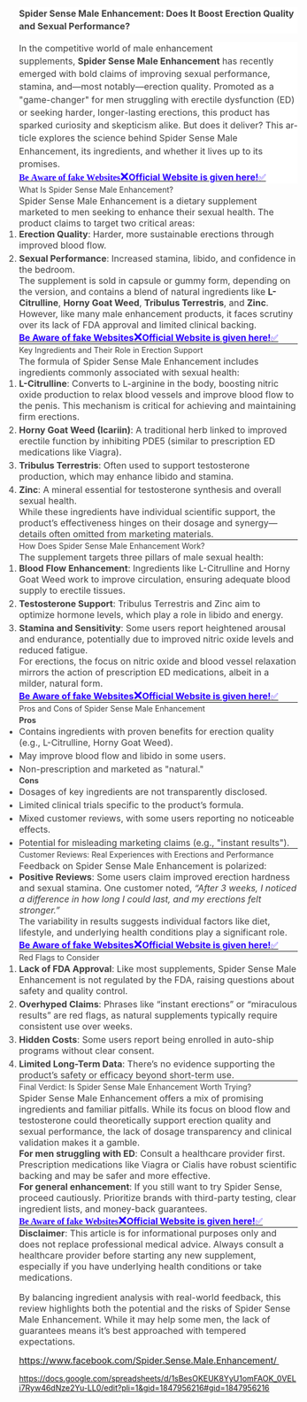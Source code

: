 <h2 style="color: #404040; font-family: Inter, system-ui, -apple-system, BlinkMacSystemFont, &quot;Segoe UI&quot;, Roboto, &quot;Noto Sans&quot;, Ubuntu, Cantarell, &quot;Helvetica Neue&quot;, Oxygen, &quot;Open Sans&quot;, sans-serif; font-size: calc(var(--ds-md-zoom)*20px); font-weight: var(--ds-font-weight-strong); line-height: 1.5; margin: calc(var(--ds-md-zoom)*16px)0 calc(var(--ds-md-zoom)*12px)0;"><div class="OutlineElement Ltr SCXW125606591 BCX0" style="-webkit-tap-highlight-color: transparent; -webkit-user-drag: none; background-color: white; clear: both; color: black; cursor: text; direction: ltr; font-family: &quot;Segoe UI&quot;, &quot;Segoe UI Web&quot;, Arial, Verdana, sans-serif; font-size: 12px; font-weight: 400; margin: 0px; overflow: visible; padding: 0px; position: relative; user-select: text;"><p class="Paragraph SCXW125606591 BCX0" lang="EN-US" paraeid="{a532c614-00a7-498f-9e5a-98c7f0cb2ab2}{107}" paraid="1084232886" style="-webkit-tap-highlight-color: transparent; -webkit-user-drag: none; background-color: transparent; color: windowtext; font-kerning: none; margin: 0px 0px 16px; overflow-wrap: break-word; padding: 0px; user-select: text; vertical-align: baseline; white-space-collapse: preserve;" xml:lang="EN-US"><span class="TextRun SCXW125606591 BCX0" data-contrast="none" lang="EN-US" style="-webkit-tap-highlight-color: transparent; -webkit-user-drag: none; color: #404040; font-family: Inter, Inter_EmbeddedFont, sans-serif; font-size: 12pt; font-variant-alternates: normal; font-variant-east-asian: normal; font-variant-emoji: normal; font-variant-numeric: normal; font-variant-position: normal; font-weight: bold; line-height: 23.25px; margin: 0px; padding: 0px; user-select: text;" xml:lang="EN-US">Spider Sense Male Enhancement: Does It Boost Erection Quality and Sexual Performance?</span><span class="EOP SCXW125606591 BCX0" data-ccp-props="{&quot;134233117&quot;:false,&quot;134233118&quot;:false,&quot;335551550&quot;:0,&quot;335551620&quot;:0,&quot;335559738&quot;:0,&quot;335559739&quot;:240}" style="-webkit-tap-highlight-color: transparent; -webkit-user-drag: none; color: #404040; font-family: Inter, Inter_EmbeddedFont, sans-serif; font-size: 12pt; line-height: 23.25px; margin: 0px; padding: 0px; user-select: text;">&nbsp;</span></p></div><div class="OutlineElement Ltr SCXW125606591 BCX0" style="-webkit-tap-highlight-color: transparent; -webkit-user-drag: none; background-color: white; clear: both; color: black; cursor: text; direction: ltr; font-family: &quot;Segoe UI&quot;, &quot;Segoe UI Web&quot;, Arial, Verdana, sans-serif; font-size: 12px; font-weight: 400; margin: 0px; overflow: visible; padding: 0px; position: relative; user-select: text;"><p class="Paragraph SCXW125606591 BCX0" lang="EN-US" paraeid="{a532c614-00a7-498f-9e5a-98c7f0cb2ab2}{118}" paraid="2081131957" style="-webkit-tap-highlight-color: transparent; -webkit-user-drag: none; background-color: transparent; color: windowtext; font-kerning: none; margin: 0px; overflow-wrap: break-word; padding: 0px; user-select: text; vertical-align: baseline; white-space-collapse: preserve;" xml:lang="EN-US"><span class="TextRun SCXW125606591 BCX0" data-contrast="none" lang="EN-US" style="-webkit-tap-highlight-color: transparent; -webkit-user-drag: none; color: #404040; font-family: Inter, Inter_EmbeddedFont, sans-serif; font-size: 12pt; font-variant-alternates: normal; font-variant-east-asian: normal; font-variant-emoji: normal; font-variant-numeric: normal; font-variant-position: normal; line-height: 23.25px; margin: 0px; padding: 0px; user-select: text;" xml:lang="EN-US">In the competitive world of male enhancement supplements,&nbsp;</span><span class="TextRun SCXW125606591 BCX0" data-contrast="none" lang="EN-US" style="-webkit-tap-highlight-color: transparent; -webkit-user-drag: none; color: #404040; font-family: Inter, Inter_EmbeddedFont, sans-serif; font-size: 12pt; font-variant-alternates: normal; font-variant-east-asian: normal; font-variant-emoji: normal; font-variant-numeric: normal; font-variant-position: normal; font-weight: bold; line-height: 23.25px; margin: 0px; padding: 0px; user-select: text;" xml:lang="EN-US">Spider Sense Male Enhancement</span><span class="TextRun SCXW125606591 BCX0" data-contrast="none" lang="EN-US" style="-webkit-tap-highlight-color: transparent; -webkit-user-drag: none; color: #404040; font-family: Inter, Inter_EmbeddedFont, sans-serif; font-size: 12pt; font-variant-alternates: normal; font-variant-east-asian: normal; font-variant-emoji: normal; font-variant-numeric: normal; font-variant-position: normal; line-height: 23.25px; margin: 0px; padding: 0px; user-select: text;" xml:lang="EN-US"><span class="NormalTextRun SCXW125606591 BCX0" style="-webkit-tap-highlight-color: transparent; -webkit-user-drag: none; margin: 0px; padding: 0px; user-select: text;">&nbsp;</span><span class="NormalTextRun SCXW125606591 BCX0" style="-webkit-tap-highlight-color: transparent; -webkit-user-drag: none; margin: 0px; padding: 0px; user-select: text;">has recently emerged with bold claims of improving sexual performance, stamina, and—most notably—erection quality. Promoted as a "game-changer" for men struggling with erectile dysfunction (ED) or seeking harder, longer-lasting erections, this product has sparked curiosity and skepticism alike. But does it deliver? This article explores the science behind Spider Sense Male Enhancement, its ingredients, and whether it lives up to its promises.</span></span><span class="EOP SCXW125606591 BCX0" data-ccp-props="{&quot;134233117&quot;:false,&quot;134233118&quot;:false,&quot;335551550&quot;:0,&quot;335551620&quot;:0,&quot;335559738&quot;:0,&quot;335559739&quot;:0}" style="-webkit-tap-highlight-color: transparent; -webkit-user-drag: none; color: #404040; font-family: Inter, Inter_EmbeddedFont, sans-serif; font-size: 12pt; line-height: 23.25px; margin: 0px; padding: 0px; user-select: text;">&nbsp;</span></p><p class="Paragraph SCXW125606591 BCX0" lang="EN-US" paraeid="{a532c614-00a7-498f-9e5a-98c7f0cb2ab2}{118}" paraid="2081131957" style="-webkit-tap-highlight-color: transparent; -webkit-user-drag: none; background-color: transparent; color: windowtext; font-kerning: none; margin: 0px; overflow-wrap: break-word; padding: 0px; user-select: text; vertical-align: baseline; white-space-collapse: preserve;" xml:lang="EN-US"><span class="EOP SCXW125606591 BCX0" data-ccp-props="{&quot;134233117&quot;:false,&quot;134233118&quot;:false,&quot;335551550&quot;:0,&quot;335551620&quot;:0,&quot;335559738&quot;:0,&quot;335559739&quot;:0}" style="-webkit-tap-highlight-color: transparent; -webkit-user-drag: none; color: #404040; font-family: Inter, Inter_EmbeddedFont, sans-serif; font-size: 12pt; line-height: 23.25px; margin: 0px; padding: 0px; user-select: text;"><a href="https://getnitricboost.me/?aff_id=8759&amp;subid=git" style="font-family: &quot;Times New Roman&quot;; font-size: medium; white-space-collapse: collapse;"><span style="color: #2b00fe;"><span face="Inter, system-ui, -apple-system, BlinkMacSystemFont, Segoe UI, Roboto, Noto Sans, Ubuntu, Cantarell, Helvetica Neue, Oxygen, Open Sans, sans-serif"><span style="font-size: 16.002px;"><b>Be Aware of fake Websites</b></span></span><span style="font-size: 20px;">❌</span><b style="font-family: Inter, system-ui, -apple-system, BlinkMacSystemFont, &quot;Segoe UI&quot;, Roboto, &quot;Noto Sans&quot;, Ubuntu, Cantarell, &quot;Helvetica Neue&quot;, Oxygen, &quot;Open Sans&quot;, sans-serif; font-size: 16.002px;">Official Website is given here!</b><span face="&quot;Google Sans&quot;, Arial, sans-serif" style="font-size: 16px;">✅</span></span></a></span></p></div></h2><h2 style="color: #404040; font-family: Inter, system-ui, -apple-system, BlinkMacSystemFont, &quot;Segoe UI&quot;, Roboto, &quot;Noto Sans&quot;, Ubuntu, Cantarell, &quot;Helvetica Neue&quot;, Oxygen, &quot;Open Sans&quot;, sans-serif; font-size: calc(var(--ds-md-zoom)*20px); font-weight: var(--ds-font-weight-strong); line-height: 1.5; margin: calc(var(--ds-md-zoom)*16px)0 calc(var(--ds-md-zoom)*12px)0;">What Is Spider Sense Male Enhancement?</h2><p style="color: #404040; font-family: Inter, system-ui, -apple-system, BlinkMacSystemFont, &quot;Segoe UI&quot;, Roboto, &quot;Noto Sans&quot;, Ubuntu, Cantarell, &quot;Helvetica Neue&quot;, Oxygen, &quot;Open Sans&quot;, sans-serif; font-size: 16.002px; line-height: var(--ds-md-line-height); margin: calc(var(--ds-md-zoom)*12px)0;">Spider Sense Male Enhancement is a dietary supplement marketed to men seeking to enhance their sexual health. The product claims to target two critical areas:</p><ol start="1" style="color: #404040; font-family: Inter, system-ui, -apple-system, BlinkMacSystemFont, &quot;Segoe UI&quot;, Roboto, &quot;Noto Sans&quot;, Ubuntu, Cantarell, &quot;Helvetica Neue&quot;, Oxygen, &quot;Open Sans&quot;, sans-serif; font-size: 16.002px; margin: calc(var(--ds-md-zoom)*12px)0; padding-left: calc(var(--ds-md-zoom)*24px);"><li><p style="font-size: var(--ds-md-font-size); line-height: var(--ds-md-line-height); margin-bottom: 0px !important; margin-left: 0px; margin-right: 0px; margin-top: 0px; margin: 0px;"><strong>Erection Quality</strong>: Harder, more sustainable erections through improved blood flow.</p></li><li style="margin-top: 4px;"><p style="font-size: var(--ds-md-font-size); line-height: var(--ds-md-line-height); margin-bottom: 0px !important; margin-left: 0px; margin-right: 0px; margin-top: 0px; margin: 0px;"><strong>Sexual Performance</strong>: Increased stamina, libido, and confidence in the bedroom.</p></li></ol><p style="color: #404040; font-family: Inter, system-ui, -apple-system, BlinkMacSystemFont, &quot;Segoe UI&quot;, Roboto, &quot;Noto Sans&quot;, Ubuntu, Cantarell, &quot;Helvetica Neue&quot;, Oxygen, &quot;Open Sans&quot;, sans-serif; font-size: 16.002px; line-height: var(--ds-md-line-height); margin: calc(var(--ds-md-zoom)*12px)0;">The supplement is sold in capsule or gummy form, depending on the version, and contains a blend of natural ingredients like&nbsp;<strong>L-Citrulline</strong>,&nbsp;<strong>Horny Goat Weed</strong>,&nbsp;<strong>Tribulus Terrestris</strong>, and&nbsp;<strong>Zinc</strong>. However, like many male enhancement products, it faces scrutiny over its lack of FDA approval and limited clinical backing.</p><p style="line-height: var(--ds-md-line-height); margin: calc(var(--ds-md-zoom)*12px)0;"><a href="https://getnitricboost.me/?aff_id=8759&amp;subid=git"><span style="color: #2b00fe;"><span face="Inter, system-ui, -apple-system, BlinkMacSystemFont, Segoe UI, Roboto, Noto Sans, Ubuntu, Cantarell, Helvetica Neue, Oxygen, Open Sans, sans-serif"><span style="font-size: 16.002px;"><b>Be Aware of fake Websites</b></span></span><span style="font-size: 20px;">❌</span><b style="font-family: Inter, system-ui, -apple-system, BlinkMacSystemFont, &quot;Segoe UI&quot;, Roboto, &quot;Noto Sans&quot;, Ubuntu, Cantarell, &quot;Helvetica Neue&quot;, Oxygen, &quot;Open Sans&quot;, sans-serif; font-size: 16.002px;">Official Website is given here!</b><span face="&quot;Google Sans&quot;, Arial, sans-serif" style="background-color: white; font-size: 16px;">✅</span></span></a></p><hr style="border: none; color: #404040; font-family: Inter, system-ui, -apple-system, BlinkMacSystemFont, &quot;Segoe UI&quot;, Roboto, &quot;Noto Sans&quot;, Ubuntu, Cantarell, &quot;Helvetica Neue&quot;, Oxygen, &quot;Open Sans&quot;, sans-serif; font-size: 16.002px; height: 1px; margin: calc(var(--ds-md-zoom)*12px)0;" /><h2 style="color: #404040; font-family: Inter, system-ui, -apple-system, BlinkMacSystemFont, &quot;Segoe UI&quot;, Roboto, &quot;Noto Sans&quot;, Ubuntu, Cantarell, &quot;Helvetica Neue&quot;, Oxygen, &quot;Open Sans&quot;, sans-serif; font-size: calc(var(--ds-md-zoom)*20px); font-weight: var(--ds-font-weight-strong); line-height: 1.5; margin: calc(var(--ds-md-zoom)*16px)0 calc(var(--ds-md-zoom)*12px)0;">Key Ingredients and Their Role in Erection Support</h2><p style="color: #404040; font-family: Inter, system-ui, -apple-system, BlinkMacSystemFont, &quot;Segoe UI&quot;, Roboto, &quot;Noto Sans&quot;, Ubuntu, Cantarell, &quot;Helvetica Neue&quot;, Oxygen, &quot;Open Sans&quot;, sans-serif; font-size: 16.002px; line-height: var(--ds-md-line-height); margin: calc(var(--ds-md-zoom)*12px)0;">The formula of Spider Sense Male Enhancement includes ingredients commonly associated with sexual health:</p><ol start="1" style="color: #404040; font-family: Inter, system-ui, -apple-system, BlinkMacSystemFont, &quot;Segoe UI&quot;, Roboto, &quot;Noto Sans&quot;, Ubuntu, Cantarell, &quot;Helvetica Neue&quot;, Oxygen, &quot;Open Sans&quot;, sans-serif; font-size: 16.002px; margin: calc(var(--ds-md-zoom)*12px)0; padding-left: calc(var(--ds-md-zoom)*24px);"><li><p style="font-size: var(--ds-md-font-size); line-height: var(--ds-md-line-height); margin-bottom: 0px !important; margin-left: 0px; margin-right: 0px; margin-top: 0px; margin: 0px;"><strong>L-Citrulline</strong>: Converts to L-arginine in the body, boosting nitric oxide production to relax blood vessels and improve blood flow to the penis. This mechanism is critical for achieving and maintaining firm erections.</p></li><li style="margin-top: 4px;"><p style="font-size: var(--ds-md-font-size); line-height: var(--ds-md-line-height); margin-bottom: 0px !important; margin-left: 0px; margin-right: 0px; margin-top: 0px; margin: 0px;"><strong>Horny Goat Weed (Icariin)</strong>: A traditional herb linked to improved erectile function by inhibiting PDE5 (similar to prescription ED medications like Viagra).</p></li><li style="margin-top: 4px;"><p style="font-size: var(--ds-md-font-size); line-height: var(--ds-md-line-height); margin-bottom: 0px !important; margin-left: 0px; margin-right: 0px; margin-top: 0px; margin: 0px;"><strong>Tribulus Terrestris</strong>: Often used to support testosterone production, which may enhance libido and stamina.</p></li><li style="margin-top: 4px;"><p style="font-size: var(--ds-md-font-size); line-height: var(--ds-md-line-height); margin-bottom: 0px !important; margin-left: 0px; margin-right: 0px; margin-top: 0px; margin: 0px;"><strong>Zinc</strong>: A mineral essential for testosterone synthesis and overall sexual health.</p></li></ol><p style="color: #404040; font-family: Inter, system-ui, -apple-system, BlinkMacSystemFont, &quot;Segoe UI&quot;, Roboto, &quot;Noto Sans&quot;, Ubuntu, Cantarell, &quot;Helvetica Neue&quot;, Oxygen, &quot;Open Sans&quot;, sans-serif; font-size: 16.002px; line-height: var(--ds-md-line-height); margin: calc(var(--ds-md-zoom)*12px)0;">While these ingredients have individual scientific support, the product’s effectiveness hinges on their dosage and synergy—details often omitted from marketing materials.</p><hr style="border: none; color: #404040; font-family: Inter, system-ui, -apple-system, BlinkMacSystemFont, &quot;Segoe UI&quot;, Roboto, &quot;Noto Sans&quot;, Ubuntu, Cantarell, &quot;Helvetica Neue&quot;, Oxygen, &quot;Open Sans&quot;, sans-serif; font-size: 16.002px; height: 1px; margin: calc(var(--ds-md-zoom)*12px)0;" /><h2 style="color: #404040; font-family: Inter, system-ui, -apple-system, BlinkMacSystemFont, &quot;Segoe UI&quot;, Roboto, &quot;Noto Sans&quot;, Ubuntu, Cantarell, &quot;Helvetica Neue&quot;, Oxygen, &quot;Open Sans&quot;, sans-serif; font-size: calc(var(--ds-md-zoom)*20px); font-weight: var(--ds-font-weight-strong); line-height: 1.5; margin: calc(var(--ds-md-zoom)*16px)0 calc(var(--ds-md-zoom)*12px)0;">How Does Spider Sense Male Enhancement Work?</h2><p style="color: #404040; font-family: Inter, system-ui, -apple-system, BlinkMacSystemFont, &quot;Segoe UI&quot;, Roboto, &quot;Noto Sans&quot;, Ubuntu, Cantarell, &quot;Helvetica Neue&quot;, Oxygen, &quot;Open Sans&quot;, sans-serif; font-size: 16.002px; line-height: var(--ds-md-line-height); margin: calc(var(--ds-md-zoom)*12px)0;">The supplement targets three pillars of male sexual health:</p><ol start="1" style="color: #404040; font-family: Inter, system-ui, -apple-system, BlinkMacSystemFont, &quot;Segoe UI&quot;, Roboto, &quot;Noto Sans&quot;, Ubuntu, Cantarell, &quot;Helvetica Neue&quot;, Oxygen, &quot;Open Sans&quot;, sans-serif; font-size: 16.002px; margin: calc(var(--ds-md-zoom)*12px)0; padding-left: calc(var(--ds-md-zoom)*24px);"><li><p style="font-size: var(--ds-md-font-size); line-height: var(--ds-md-line-height); margin-bottom: 0px !important; margin-left: 0px; margin-right: 0px; margin-top: 0px; margin: 0px;"><strong>Blood Flow Enhancement</strong>: Ingredients like L-Citrulline and Horny Goat Weed work to improve circulation, ensuring adequate blood supply to erectile tissues.</p></li><li style="margin-top: 4px;"><p style="font-size: var(--ds-md-font-size); line-height: var(--ds-md-line-height); margin-bottom: 0px !important; margin-left: 0px; margin-right: 0px; margin-top: 0px; margin: 0px;"><strong>Testosterone Support</strong>: Tribulus Terrestris and Zinc aim to optimize hormone levels, which play a role in libido and energy.</p></li><li style="margin-top: 4px;"><p style="font-size: var(--ds-md-font-size); line-height: var(--ds-md-line-height); margin-bottom: 0px !important; margin-left: 0px; margin-right: 0px; margin-top: 0px; margin: 0px;"><strong>Stamina and Sensitivity</strong>: Some users report heightened arousal and endurance, potentially due to improved nitric oxide levels and reduced fatigue.</p></li></ol><p style="color: #404040; font-family: Inter, system-ui, -apple-system, BlinkMacSystemFont, &quot;Segoe UI&quot;, Roboto, &quot;Noto Sans&quot;, Ubuntu, Cantarell, &quot;Helvetica Neue&quot;, Oxygen, &quot;Open Sans&quot;, sans-serif; font-size: 16.002px; line-height: var(--ds-md-line-height); margin: calc(var(--ds-md-zoom)*12px)0;">For erections, the focus on nitric oxide and blood vessel relaxation mirrors the action of prescription ED medications, albeit in a milder, natural form.</p><a href="https://getnitricboost.me/?aff_id=8759&amp;subid=git"><span style="color: #2b00fe;"><span face="Inter, system-ui, -apple-system, BlinkMacSystemFont, Segoe UI, Roboto, Noto Sans, Ubuntu, Cantarell, Helvetica Neue, Oxygen, Open Sans, sans-serif"><span style="font-size: 16.002px;"><b>Be Aware of fake Websites</b></span></span><span style="font-size: 20px;">❌</span><b style="font-family: Inter, system-ui, -apple-system, BlinkMacSystemFont, &quot;Segoe UI&quot;, Roboto, &quot;Noto Sans&quot;, Ubuntu, Cantarell, &quot;Helvetica Neue&quot;, Oxygen, &quot;Open Sans&quot;, sans-serif; font-size: 16.002px;">Official Website is given here!</b><span face="&quot;Google Sans&quot;, Arial, sans-serif" style="background-color: white; font-size: 16px;">✅</span></span></a><div><hr style="border: none; color: #404040; font-family: Inter, system-ui, -apple-system, BlinkMacSystemFont, &quot;Segoe UI&quot;, Roboto, &quot;Noto Sans&quot;, Ubuntu, Cantarell, &quot;Helvetica Neue&quot;, Oxygen, &quot;Open Sans&quot;, sans-serif; font-size: 16.002px; height: 1px; margin: calc(var(--ds-md-zoom)*12px)0;" /><h2 style="color: #404040; font-family: Inter, system-ui, -apple-system, BlinkMacSystemFont, &quot;Segoe UI&quot;, Roboto, &quot;Noto Sans&quot;, Ubuntu, Cantarell, &quot;Helvetica Neue&quot;, Oxygen, &quot;Open Sans&quot;, sans-serif; font-size: calc(var(--ds-md-zoom)*20px); font-weight: var(--ds-font-weight-strong); line-height: 1.5; margin: calc(var(--ds-md-zoom)*16px)0 calc(var(--ds-md-zoom)*12px)0;">Pros and Cons of Spider Sense Male Enhancement</h2><h3 style="color: #404040; font-family: Inter, system-ui, -apple-system, BlinkMacSystemFont, &quot;Segoe UI&quot;, Roboto, &quot;Noto Sans&quot;, Ubuntu, Cantarell, &quot;Helvetica Neue&quot;, Oxygen, &quot;Open Sans&quot;, sans-serif; font-size: calc(var(--ds-md-zoom)*16px); font-weight: var(--ds-font-weight-strong); line-height: 1.5; margin: calc(var(--ds-md-zoom)*16px)0 calc(var(--ds-md-zoom)*12px)0;"><strong>Pros</strong></h3><ul style="color: #404040; font-family: Inter, system-ui, -apple-system, BlinkMacSystemFont, &quot;Segoe UI&quot;, Roboto, &quot;Noto Sans&quot;, Ubuntu, Cantarell, &quot;Helvetica Neue&quot;, Oxygen, &quot;Open Sans&quot;, sans-serif; font-size: 16.002px; margin: calc(var(--ds-md-zoom)*12px)0; padding-left: calc(var(--ds-md-zoom)*24px);"><li><p style="font-size: var(--ds-md-font-size); line-height: var(--ds-md-line-height); margin-bottom: 0px !important; margin-left: 0px; margin-right: 0px; margin-top: 0px; margin: 0px;">Contains ingredients with proven benefits for erection quality (e.g., L-Citrulline, Horny Goat Weed).</p></li><li style="margin-top: 4px;"><p style="font-size: var(--ds-md-font-size); line-height: var(--ds-md-line-height); margin-bottom: 0px !important; margin-left: 0px; margin-right: 0px; margin-top: 0px; margin: 0px;">May improve blood flow and libido in some users.</p></li><li style="margin-top: 4px;"><p style="font-size: var(--ds-md-font-size); line-height: var(--ds-md-line-height); margin-bottom: 0px !important; margin-left: 0px; margin-right: 0px; margin-top: 0px; margin: 0px;">Non-prescription and marketed as "natural."</p></li></ul><h3 style="color: #404040; font-family: Inter, system-ui, -apple-system, BlinkMacSystemFont, &quot;Segoe UI&quot;, Roboto, &quot;Noto Sans&quot;, Ubuntu, Cantarell, &quot;Helvetica Neue&quot;, Oxygen, &quot;Open Sans&quot;, sans-serif; font-size: calc(var(--ds-md-zoom)*16px); font-weight: var(--ds-font-weight-strong); line-height: 1.5; margin: calc(var(--ds-md-zoom)*16px)0 calc(var(--ds-md-zoom)*12px)0;"><strong>Cons</strong></h3><ul style="color: #404040; font-family: Inter, system-ui, -apple-system, BlinkMacSystemFont, &quot;Segoe UI&quot;, Roboto, &quot;Noto Sans&quot;, Ubuntu, Cantarell, &quot;Helvetica Neue&quot;, Oxygen, &quot;Open Sans&quot;, sans-serif; font-size: 16.002px; margin: calc(var(--ds-md-zoom)*12px)0; padding-left: calc(var(--ds-md-zoom)*24px);"><li><p style="font-size: var(--ds-md-font-size); line-height: var(--ds-md-line-height); margin-bottom: 0px !important; margin-left: 0px; margin-right: 0px; margin-top: 0px; margin: 0px;">Dosages of key ingredients are not transparently disclosed.</p></li><li style="margin-top: 4px;"><p style="font-size: var(--ds-md-font-size); line-height: var(--ds-md-line-height); margin-bottom: 0px !important; margin-left: 0px; margin-right: 0px; margin-top: 0px; margin: 0px;">Limited clinical trials specific to the product’s formula.</p></li><li style="margin-top: 4px;"><p style="font-size: var(--ds-md-font-size); line-height: var(--ds-md-line-height); margin-bottom: 0px !important; margin-left: 0px; margin-right: 0px; margin-top: 0px; margin: 0px;">Mixed customer reviews, with some users reporting no noticeable effects.</p></li><li style="margin-top: 4px;"><p style="font-size: var(--ds-md-font-size); line-height: var(--ds-md-line-height); margin-bottom: 0px !important; margin-left: 0px; margin-right: 0px; margin-top: 0px; margin: 0px;">Potential for misleading marketing claims (e.g., "instant results").</p></li></ul><hr style="border: none; color: #404040; font-family: Inter, system-ui, -apple-system, BlinkMacSystemFont, &quot;Segoe UI&quot;, Roboto, &quot;Noto Sans&quot;, Ubuntu, Cantarell, &quot;Helvetica Neue&quot;, Oxygen, &quot;Open Sans&quot;, sans-serif; font-size: 16.002px; height: 1px; margin: calc(var(--ds-md-zoom)*12px)0;" /><h2 style="color: #404040; font-family: Inter, system-ui, -apple-system, BlinkMacSystemFont, &quot;Segoe UI&quot;, Roboto, &quot;Noto Sans&quot;, Ubuntu, Cantarell, &quot;Helvetica Neue&quot;, Oxygen, &quot;Open Sans&quot;, sans-serif; font-size: calc(var(--ds-md-zoom)*20px); font-weight: var(--ds-font-weight-strong); line-height: 1.5; margin: calc(var(--ds-md-zoom)*16px)0 calc(var(--ds-md-zoom)*12px)0;">Customer Reviews: Real Experiences with Erections and Performance</h2><p style="color: #404040; font-family: Inter, system-ui, -apple-system, BlinkMacSystemFont, &quot;Segoe UI&quot;, Roboto, &quot;Noto Sans&quot;, Ubuntu, Cantarell, &quot;Helvetica Neue&quot;, Oxygen, &quot;Open Sans&quot;, sans-serif; font-size: 16.002px; line-height: var(--ds-md-line-height); margin: calc(var(--ds-md-zoom)*12px)0;">Feedback on Spider Sense Male Enhancement is polarized:</p><ul style="color: #404040; font-family: Inter, system-ui, -apple-system, BlinkMacSystemFont, &quot;Segoe UI&quot;, Roboto, &quot;Noto Sans&quot;, Ubuntu, Cantarell, &quot;Helvetica Neue&quot;, Oxygen, &quot;Open Sans&quot;, sans-serif; font-size: 16.002px; margin: calc(var(--ds-md-zoom)*12px)0; padding-left: calc(var(--ds-md-zoom)*24px);"><li><p style="font-size: var(--ds-md-font-size); line-height: var(--ds-md-line-height); margin-bottom: 0px !important; margin-left: 0px; margin-right: 0px; margin-top: 0px; margin: 0px;"><strong>Positive Reviews</strong>: Some users claim improved erection hardness and sexual stamina. One customer noted,&nbsp;<em>“After 3 weeks, I noticed a difference in how long I could last, and my erections felt stronger.”</em></p></li></ul><p style="color: #404040; font-family: Inter, system-ui, -apple-system, BlinkMacSystemFont, &quot;Segoe UI&quot;, Roboto, &quot;Noto Sans&quot;, Ubuntu, Cantarell, &quot;Helvetica Neue&quot;, Oxygen, &quot;Open Sans&quot;, sans-serif; font-size: 16.002px; line-height: var(--ds-md-line-height); margin: calc(var(--ds-md-zoom)*12px)0;">The variability in results suggests individual factors like diet, lifestyle, and underlying health conditions play a significant role.</p><a href="https://getnitricboost.me/?aff_id=8759&amp;subid=git"><span style="color: #2b00fe;"><span face="Inter, system-ui, -apple-system, BlinkMacSystemFont, Segoe UI, Roboto, Noto Sans, Ubuntu, Cantarell, Helvetica Neue, Oxygen, Open Sans, sans-serif"><span style="font-size: 16.002px;"><b>Be Aware of fake Websites</b></span></span><span style="font-size: 20px;">❌</span><b style="font-family: Inter, system-ui, -apple-system, BlinkMacSystemFont, &quot;Segoe UI&quot;, Roboto, &quot;Noto Sans&quot;, Ubuntu, Cantarell, &quot;Helvetica Neue&quot;, Oxygen, &quot;Open Sans&quot;, sans-serif; font-size: 16.002px;">Official Website is given here!</b><span face="&quot;Google Sans&quot;, Arial, sans-serif" style="background-color: white; font-size: 16px;">✅</span></span></a><hr style="border: none; color: #404040; font-family: Inter, system-ui, -apple-system, BlinkMacSystemFont, &quot;Segoe UI&quot;, Roboto, &quot;Noto Sans&quot;, Ubuntu, Cantarell, &quot;Helvetica Neue&quot;, Oxygen, &quot;Open Sans&quot;, sans-serif; font-size: 16.002px; height: 1px; margin: calc(var(--ds-md-zoom)*12px)0;" /><h2 style="color: #404040; font-family: Inter, system-ui, -apple-system, BlinkMacSystemFont, &quot;Segoe UI&quot;, Roboto, &quot;Noto Sans&quot;, Ubuntu, Cantarell, &quot;Helvetica Neue&quot;, Oxygen, &quot;Open Sans&quot;, sans-serif; font-size: calc(var(--ds-md-zoom)*20px); font-weight: var(--ds-font-weight-strong); line-height: 1.5; margin: calc(var(--ds-md-zoom)*16px)0 calc(var(--ds-md-zoom)*12px)0;">Red Flags to Consider</h2><ol start="1" style="color: #404040; font-family: Inter, system-ui, -apple-system, BlinkMacSystemFont, &quot;Segoe UI&quot;, Roboto, &quot;Noto Sans&quot;, Ubuntu, Cantarell, &quot;Helvetica Neue&quot;, Oxygen, &quot;Open Sans&quot;, sans-serif; font-size: 16.002px; margin: calc(var(--ds-md-zoom)*12px)0; padding-left: calc(var(--ds-md-zoom)*24px);"><li><p style="font-size: var(--ds-md-font-size); line-height: var(--ds-md-line-height); margin-bottom: 0px !important; margin-left: 0px; margin-right: 0px; margin-top: 0px; margin: 0px;"><strong>Lack of FDA Approval</strong>: Like most supplements, Spider Sense Male Enhancement is not regulated by the FDA, raising questions about safety and quality control.</p></li><li style="margin-top: 4px;"><p style="font-size: var(--ds-md-font-size); line-height: var(--ds-md-line-height); margin-bottom: 0px !important; margin-left: 0px; margin-right: 0px; margin-top: 0px; margin: 0px;"><strong>Overhyped Claims</strong>: Phrases like “instant erections” or “miraculous results” are red flags, as natural supplements typically require consistent use over weeks.</p></li><li style="margin-top: 4px;"><p style="font-size: var(--ds-md-font-size); line-height: var(--ds-md-line-height); margin-bottom: 0px !important; margin-left: 0px; margin-right: 0px; margin-top: 0px; margin: 0px;"><strong>Hidden Costs</strong>: Some users report being enrolled in auto-ship programs without clear consent.</p></li><li style="margin-top: 4px;"><p style="font-size: var(--ds-md-font-size); line-height: var(--ds-md-line-height); margin-bottom: 0px !important; margin-left: 0px; margin-right: 0px; margin-top: 0px; margin: 0px;"><strong>Limited Long-Term Data</strong>: There’s no evidence supporting the product’s safety or efficacy beyond short-term use.</p></li></ol><hr style="border: none; color: #404040; font-family: Inter, system-ui, -apple-system, BlinkMacSystemFont, &quot;Segoe UI&quot;, Roboto, &quot;Noto Sans&quot;, Ubuntu, Cantarell, &quot;Helvetica Neue&quot;, Oxygen, &quot;Open Sans&quot;, sans-serif; font-size: 16.002px; height: 1px; margin: calc(var(--ds-md-zoom)*12px)0;" /><h2 style="color: #404040; font-family: Inter, system-ui, -apple-system, BlinkMacSystemFont, &quot;Segoe UI&quot;, Roboto, &quot;Noto Sans&quot;, Ubuntu, Cantarell, &quot;Helvetica Neue&quot;, Oxygen, &quot;Open Sans&quot;, sans-serif; font-size: calc(var(--ds-md-zoom)*20px); font-weight: var(--ds-font-weight-strong); line-height: 1.5; margin: calc(var(--ds-md-zoom)*16px)0 calc(var(--ds-md-zoom)*12px)0;">Final Verdict: Is Spider Sense Male Enhancement Worth Trying?</h2><p style="color: #404040; font-family: Inter, system-ui, -apple-system, BlinkMacSystemFont, &quot;Segoe UI&quot;, Roboto, &quot;Noto Sans&quot;, Ubuntu, Cantarell, &quot;Helvetica Neue&quot;, Oxygen, &quot;Open Sans&quot;, sans-serif; font-size: 16.002px; line-height: var(--ds-md-line-height); margin: calc(var(--ds-md-zoom)*12px)0;">Spider Sense Male Enhancement offers a mix of promising ingredients and familiar pitfalls. While its focus on blood flow and testosterone could theoretically support erection quality and sexual performance, the lack of dosage transparency and clinical validation makes it a gamble.</p><p style="color: #404040; font-family: Inter, system-ui, -apple-system, BlinkMacSystemFont, &quot;Segoe UI&quot;, Roboto, &quot;Noto Sans&quot;, Ubuntu, Cantarell, &quot;Helvetica Neue&quot;, Oxygen, &quot;Open Sans&quot;, sans-serif; font-size: 16.002px; line-height: var(--ds-md-line-height); margin: calc(var(--ds-md-zoom)*12px)0;"><strong>For men struggling with ED</strong>: Consult a healthcare provider first. Prescription medications like Viagra or Cialis have robust scientific backing and may be safer and more effective.<br /><strong>For general enhancement</strong>: If you still want to try Spider Sense, proceed cautiously. Prioritize brands with third-party testing, clear ingredient lists, and money-back guarantees.</p><p style="color: #404040; font-family: Inter, system-ui, -apple-system, BlinkMacSystemFont, &quot;Segoe UI&quot;, Roboto, &quot;Noto Sans&quot;, Ubuntu, Cantarell, &quot;Helvetica Neue&quot;, Oxygen, &quot;Open Sans&quot;, sans-serif; font-size: 16.002px; line-height: var(--ds-md-line-height); margin: calc(var(--ds-md-zoom)*12px)0;"><a href="https://getnitricboost.me/?aff_id=8759&amp;subid=git" style="font-family: &quot;Times New Roman&quot;; font-size: medium;"><span style="color: #2b00fe;"><span face="Inter, system-ui, -apple-system, BlinkMacSystemFont, Segoe UI, Roboto, Noto Sans, Ubuntu, Cantarell, Helvetica Neue, Oxygen, Open Sans, sans-serif"><span style="font-size: 16.002px;"><b>Be Aware of fake Websites</b></span></span><span style="font-size: 20px;">❌</span><b style="font-family: Inter, system-ui, -apple-system, BlinkMacSystemFont, &quot;Segoe UI&quot;, Roboto, &quot;Noto Sans&quot;, Ubuntu, Cantarell, &quot;Helvetica Neue&quot;, Oxygen, &quot;Open Sans&quot;, sans-serif; font-size: 16.002px;">Official Website is given here!</b><span face="&quot;Google Sans&quot;, Arial, sans-serif" style="background-color: white; font-size: 16px;">✅</span></span></a></p><hr style="border: none; color: #404040; font-family: Inter, system-ui, -apple-system, BlinkMacSystemFont, &quot;Segoe UI&quot;, Roboto, &quot;Noto Sans&quot;, Ubuntu, Cantarell, &quot;Helvetica Neue&quot;, Oxygen, &quot;Open Sans&quot;, sans-serif; font-size: 16.002px; height: 1px; margin: calc(var(--ds-md-zoom)*12px)0;" /><p style="color: #404040; font-family: Inter, system-ui, -apple-system, BlinkMacSystemFont, &quot;Segoe UI&quot;, Roboto, &quot;Noto Sans&quot;, Ubuntu, Cantarell, &quot;Helvetica Neue&quot;, Oxygen, &quot;Open Sans&quot;, sans-serif; font-size: 16.002px; line-height: var(--ds-md-line-height); margin: calc(var(--ds-md-zoom)*12px)0;"><strong>Disclaimer</strong>: This article is for informational purposes only and does not replace professional medical advice. Always consult a healthcare provider before starting any new supplement, especially if you have underlying health conditions or take medications.</p><p style="color: #404040; font-family: Inter, system-ui, -apple-system, BlinkMacSystemFont, &quot;Segoe UI&quot;, Roboto, &quot;Noto Sans&quot;, Ubuntu, Cantarell, &quot;Helvetica Neue&quot;, Oxygen, &quot;Open Sans&quot;, sans-serif; font-size: 16.002px; line-height: var(--ds-md-line-height); margin-bottom: 0px;">By balancing ingredient analysis with real-world feedback, this review highlights both the potential and the risks of Spider Sense Male Enhancement. While it may help some men, the lack of guarantees means it’s best approached with tempered expectations.</p><p style="line-height: var(--ds-md-line-height); margin-bottom: 0px;"><span face="Inter, system-ui, -apple-system, BlinkMacSystemFont, Segoe UI, Roboto, Noto Sans, Ubuntu, Cantarell, Helvetica Neue, Oxygen, Open Sans, sans-serif" style="color: #404040;"><span style="font-size: 16.002px;"><a href="https://www.facebook.com/Spider.Sense.Male.Enhancement/ ">https://www.facebook.com/Spider.Sense.Male.Enhancement/&nbsp;</a></span></span></p><p style="line-height: var(--ds-md-line-height); margin-bottom: 0px;"><span face="Inter, system-ui, -apple-system, BlinkMacSystemFont, Segoe UI, Roboto, Noto Sans, Ubuntu, Cantarell, Helvetica Neue, Oxygen, Open Sans, sans-serif" style="color: #404040;"><a href="https://docs.google.com/spreadsheets/d/1sBesOKEUK8YyU1omFAOK_0VELi7Ryw46dNze2Yu-LL0/edit?pli=1&amp;gid=1847956216#gid=1847956216">https://docs.google.com/spreadsheets/d/1sBesOKEUK8YyU1omFAOK_0VELi7Ryw46dNze2Yu-LL0/edit?pli=1&amp;gid=1847956216#gid=1847956216</a>&nbsp;</span></p><p style="color: #404040; font-family: Inter, system-ui, -apple-system, BlinkMacSystemFont, &quot;Segoe UI&quot;, Roboto, &quot;Noto Sans&quot;, Ubuntu, Cantarell, &quot;Helvetica Neue&quot;, Oxygen, &quot;Open Sans&quot;, sans-serif; font-size: 16.002px; line-height: var(--ds-md-line-height); margin-bottom: 0px;"><br /></p></div>
